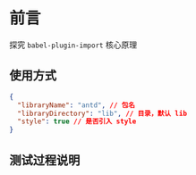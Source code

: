 # 前言

探究 `babel-plugin-import` 核心原理



## 使用方式

```json
{
  "libraryName": "antd", // 包名
  "libraryDirectory": "lib", // 目录，默认 lib
  "style": true // 是否引入 style
}
```



## 测试过程说明

